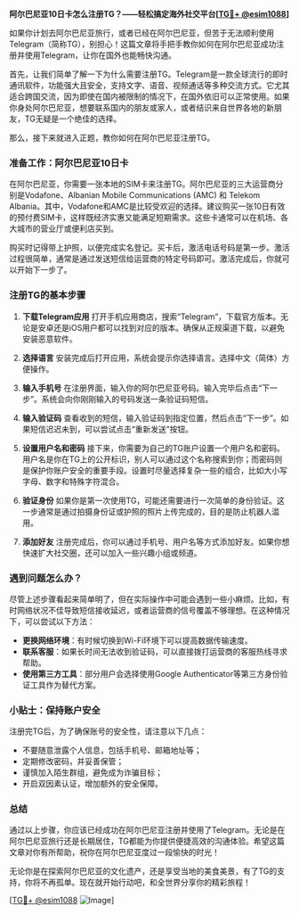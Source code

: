 **阿尔巴尼亚10日卡怎么注册TG？——轻松搞定海外社交平台[[TG💪+ @esim1088](https://t.me/s/esim1088)]**

如果你计划去阿尔巴尼亚旅行，或者已经在阿尔巴尼亚，但苦于无法顺利使用Telegram（简称TG），别担心！这篇文章将手把手教你如何在阿尔巴尼亚成功注册并使用Telegram，让你在国外也能畅快沟通。

首先，让我们简单了解一下为什么需要注册TG。Telegram是一款全球流行的即时通讯软件，功能强大且安全，支持文字、语音、视频通话等多种交流方式。它尤其适合跨国交流，因为即使在国内被限制的情况下，在国外依旧可以正常使用。如果你身处阿尔巴尼亚，想要联系国内的朋友或家人，或者结识来自世界各地的新朋友，TG无疑是一个绝佳的选择。

那么，接下来就进入正题，教你如何在阿尔巴尼亚注册TG。

### 准备工作：阿尔巴尼亚10日卡

在阿尔巴尼亚，你需要一张本地的SIM卡来注册TG。阿尔巴尼亚的三大运营商分别是Vodafone、Albanian Mobile Communications (AMC) 和 Telekom Albania。其中，Vodafone和AMC是比较受欢迎的选择。建议购买一张10日有效的预付费SIM卡，这样既经济实惠又能满足短期需求。这些卡通常可以在机场、各大城市的营业厅或便利店买到。

购买时记得带上护照，以便完成实名登记。买卡后，激活电话号码是第一步。激活过程很简单，通常是通过发送短信给运营商的特定号码即可。激活完成后，你就可以开始下一步了。

### 注册TG的基本步骤

1. **下载Telegram应用**
   打开手机应用商店，搜索“Telegram”，下载官方版本。无论是安卓还是iOS用户都可以找到对应的版本。确保从正规渠道下载，以避免安装恶意软件。

2. **选择语言**
   安装完成后打开应用，系统会提示你选择语言。选择中文（简体）方便操作。

3. **输入手机号**
   在注册界面，输入你的阿尔巴尼亚号码。输入完毕后点击“下一步”。系统会向你刚刚输入的号码发送一条验证码短信。

4. **输入验证码**
   查看收到的短信，输入验证码到指定位置，然后点击“下一步”。如果短信迟迟未到，可以尝试点击“重新发送”按钮。

5. **设置用户名和密码**
   接下来，你需要为自己的TG账户设置一个用户名和密码。用户名是你在TG上的公开标识，别人可以通过这个名称搜索到你；而密码则是保护你账户安全的重要手段。设置时尽量选择复杂一些的组合，比如大小写字母、数字和特殊字符混合。

6. **验证身份**
   如果你是第一次使用TG，可能还需要进行一次简单的身份验证。这一步通常是通过拍摄身份证或护照的照片上传完成的，目的是防止机器人滥用。

7. **添加好友**
   注册完成后，你可以通过手机号、用户名等方式添加好友。如果你想快速扩大社交圈，还可以加入一些兴趣小组或频道。

### 遇到问题怎么办？

尽管上述步骤看起来简单明了，但在实际操作中可能会遇到一些小麻烦。比如，有时网络状况不佳导致短信接收延迟，或者运营商的信号覆盖不够理想。在这种情况下，可以尝试以下方法：

- **更换网络环境**：有时候切换到Wi-Fi环境下可以提高数据传输速度。
- **联系客服**：如果长时间无法收到验证码，可以直接拨打运营商的客服热线寻求帮助。
- **使用第三方工具**：部分用户会选择使用Google Authenticator等第三方身份验证工具作为替代方案。

### 小贴士：保持账户安全

注册完TG后，为了确保账号的安全性，请注意以下几点：

- 不要随意泄露个人信息，包括手机号、邮箱地址等；
- 定期修改密码，并妥善保管；
- 谨慎加入陌生群组，避免成为诈骗目标；
- 开启双因素认证，增加额外的安全保障。

### 总结

通过以上步骤，你应该已经成功在阿尔巴尼亚注册并使用了Telegram。无论是在阿尔巴尼亚旅行还是长期居住，TG都能为你提供便捷高效的沟通体验。希望这篇文章对你有所帮助，祝你在阿尔巴尼亚度过一段愉快的时光！

无论你是在探索阿尔巴尼亚的文化遗产，还是享受当地的美食美景，有了TG的支持，你将不再孤单。现在就开始行动吧，和全世界分享你的精彩旅程！

[[TG💪+ @esim1088](https://t.me/s/esim1088) ![Image](https://i.postimg.cc/4NQfJmqS/Snipaste-2025-05-13-00-14-12.png)]